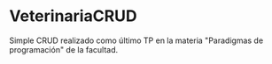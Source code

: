 # VeterinariaCRUD
Simple CRUD realizado como último TP en la materia "Paradigmas de programación" de la facultad. 
